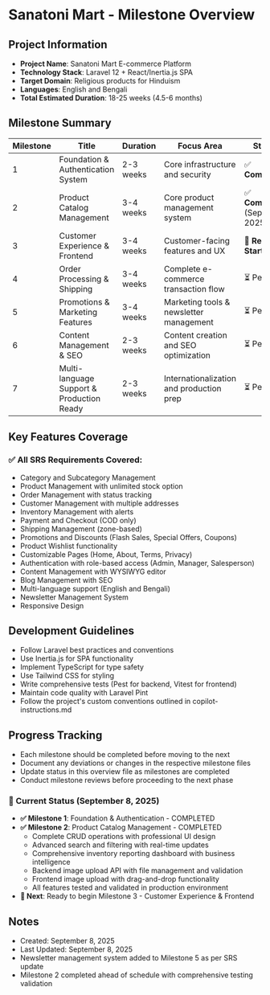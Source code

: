 # Sanatoni Mart - Milestone Overview

## Project Information
- **Project Name**: Sanatoni Mart E-commerce Platform
- **Technology Stack**: Laravel 12 + React/Inertia.js SPA
- **Target Domain**: Religious products for Hinduism
- **Languages**: English and Bengali
- **Total Estimated Duration**: 18-25 weeks (4.5-6 months)

## Milestone Summary

| Milestone | Title | Duration | Focus Area | Status |
|-----------|-------|----------|------------|--------|
| 1 | Foundation & Authentication System | 2-3 weeks | Core infrastructure and security | ✅ **Completed** |
| 2 | Product Catalog Management | 3-4 weeks | Core product management system | ✅ **Completed** (Sep 8, 2025) |
| 3 | Customer Experience & Frontend | 3-4 weeks | Customer-facing features and UX | 🚀 **Ready to Start** |
| 4 | Order Processing & Shipping | 3-4 weeks | Complete e-commerce transaction flow | ⏳ Pending |
| 5 | Promotions & Marketing Features | 3-4 weeks | Marketing tools & newsletter management | ⏳ Pending |
| 6 | Content Management & SEO | 2-3 weeks | Content creation and SEO optimization | ⏳ Pending |
| 7 | Multi-language Support & Production Ready | 2-3 weeks | Internationalization and production prep | ⏳ Pending |

## Key Features Coverage

### ✅ All SRS Requirements Covered:
- Category and Subcategory Management
- Product Management with unlimited stock option
- Order Management with status tracking
- Customer Management with multiple addresses
- Inventory Management with alerts
- Payment and Checkout (COD only)
- Shipping Management (zone-based)
- Promotions and Discounts (Flash Sales, Special Offers, Coupons)
- Product Wishlist functionality
- Customizable Pages (Home, About, Terms, Privacy)
- Authentication with role-based access (Admin, Manager, Salesperson)
- Content Management with WYSIWYG editor
- Blog Management with SEO
- Multi-language support (English and Bengali)
- Newsletter Management System
- Responsive Design

## Development Guidelines
- Follow Laravel best practices and conventions
- Use Inertia.js for SPA functionality
- Implement TypeScript for type safety
- Use Tailwind CSS for styling
- Write comprehensive tests (Pest for backend, Vitest for frontend)
- Maintain code quality with Laravel Pint
- Follow the project's custom conventions outlined in copilot-instructions.md

## Progress Tracking
- Each milestone should be completed before moving to the next
- Document any deviations or changes in the respective milestone files
- Update status in this overview file as milestones are completed
- Conduct milestone reviews before proceeding to the next phase

### 🎯 Current Status (September 8, 2025)
- **✅ Milestone 1**: Foundation & Authentication - COMPLETED
- **✅ Milestone 2**: Product Catalog Management - COMPLETED
  - Complete CRUD operations with professional UI design
  - Advanced search and filtering with real-time updates  
  - Comprehensive inventory reporting dashboard with business intelligence
  - Backend image upload API with file management and validation
  - Frontend image upload with drag-and-drop functionality
  - All features tested and validated in production environment
- **🚀 Next**: Ready to begin Milestone 3 - Customer Experience & Frontend

## Notes
- Created: September 8, 2025
- Last Updated: September 8, 2025
- Newsletter management system added to Milestone 5 as per SRS update
- Milestone 2 completed ahead of schedule with comprehensive testing validation
